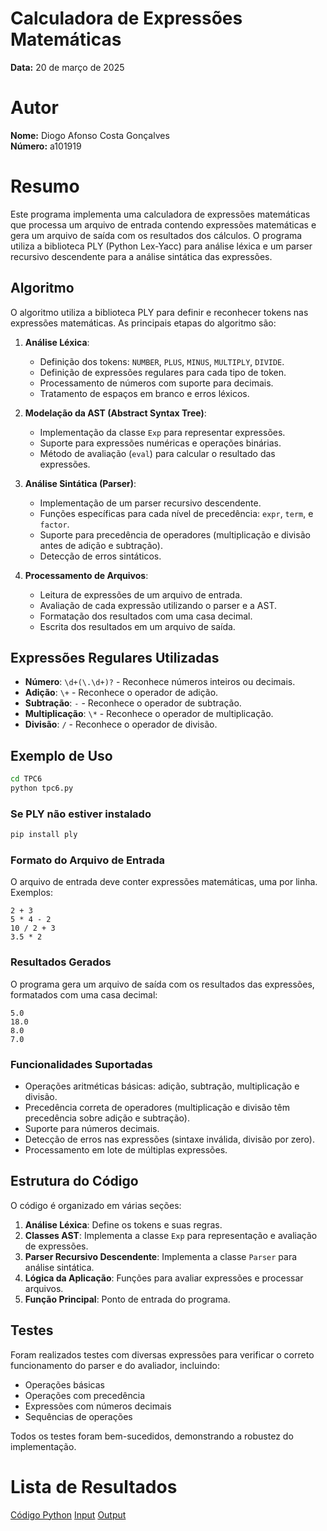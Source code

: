 # Calculadora de Expressões Matemáticas

**Data:** 20 de março de 2025

# Autor

**Nome:** Diogo Afonso Costa Gonçalves  
**Número:** a101919  

# Resumo

Este programa implementa uma calculadora de expressões matemáticas que processa um arquivo de entrada contendo expressões matemáticas e gera um arquivo de saída com os resultados dos cálculos. O programa utiliza a biblioteca PLY (Python Lex-Yacc) para análise léxica e um parser recursivo descendente para a análise sintática das expressões.

## Algoritmo

O algoritmo utiliza a biblioteca PLY para definir e reconhecer tokens nas expressões matemáticas. As principais etapas do algoritmo são:

1. **Análise Léxica**:
   - Definição dos tokens: `NUMBER`, `PLUS`, `MINUS`, `MULTIPLY`, `DIVIDE`.
   - Definição de expressões regulares para cada tipo de token.
   - Processamento de números com suporte para decimais.
   - Tratamento de espaços em branco e erros léxicos.

2. **Modelação da AST (Abstract Syntax Tree)**:
   - Implementação da classe `Exp` para representar expressões.
   - Suporte para expressões numéricas e operações binárias.
   - Método de avaliação (`eval`) para calcular o resultado das expressões.

3. **Análise Sintática (Parser)**:
   - Implementação de um parser recursivo descendente.
   - Funções específicas para cada nível de precedência: `expr`, `term`, e `factor`.
   - Suporte para precedência de operadores (multiplicação e divisão antes de adição e subtração).
   - Detecção de erros sintáticos.

4. **Processamento de Arquivos**:
   - Leitura de expressões de um arquivo de entrada.
   - Avaliação de cada expressão utilizando o parser e a AST.
   - Formatação dos resultados com uma casa decimal.
   - Escrita dos resultados em um arquivo de saída.

## Expressões Regulares Utilizadas

- **Número**: `\d+(\.\d+)?` - Reconhece números inteiros ou decimais.
- **Adição**: `\+` - Reconhece o operador de adição.
- **Subtração**: `-` - Reconhece o operador de subtração.
- **Multiplicação**: `\*` - Reconhece o operador de multiplicação.
- **Divisão**: `/` - Reconhece o operador de divisão.

## Exemplo de Uso

```bash
cd TPC6
python tpc6.py
```

### Se PLY não estiver instalado

```bash
pip install ply
```

### Formato do Arquivo de Entrada

O arquivo de entrada deve conter expressões matemáticas, uma por linha. Exemplos:

```
2 + 3
5 * 4 - 2
10 / 2 + 3
3.5 * 2
```

### Resultados Gerados

O programa gera um arquivo de saída com os resultados das expressões, formatados com uma casa decimal:

```
5.0
18.0
8.0
7.0
```

### Funcionalidades Suportadas

- Operações aritméticas básicas: adição, subtração, multiplicação e divisão.
- Precedência correta de operadores (multiplicação e divisão têm precedência sobre adição e subtração).
- Suporte para números decimais.
- Detecção de erros nas expressões (sintaxe inválida, divisão por zero).
- Processamento em lote de múltiplas expressões.

## Estrutura do Código

O código é organizado em várias seções:

1. **Análise Léxica**: Define os tokens e suas regras.
2. **Classes AST**: Implementa a classe `Exp` para representação e avaliação de expressões.
3. **Parser Recursivo Descendente**: Implementa a classe `Parser` para análise sintática.
4. **Lógica da Aplicação**: Funções para avaliar expressões e processar arquivos.
5. **Função Principal**: Ponto de entrada do programa.

## Testes

Foram realizados testes com diversas expressões para verificar o correto funcionamento do parser e do avaliador, incluindo:
- Operações básicas
- Operações com precedência
- Expressões com números decimais
- Sequências de operações

Todos os testes foram bem-sucedidos, demonstrando a robustez do implementação.

# Lista de Resultados
[Código Python](tpc6.py)
[Input](input.txt)
[Output](output.txt)